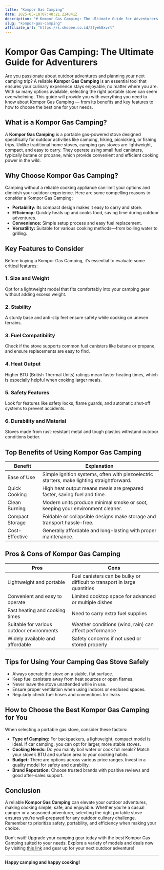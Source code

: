 ```yaml
---
title: "Kompor Gas Camping"
date: 2025-05-18T07:48:21.224041Z
description: "# Kompor Gas Camping: The Ultimate Guide for Adventurers..."
slug: "kompor-gas-camping"
affiliate_url: "https://s.shopee.co.id/2fyekBxvrt"
---
```

# Kompor Gas Camping: The Ultimate Guide for Adventurers

Are you passionate about outdoor adventures and planning your next camping trip? A reliable **Kompor Gas Camping** is an essential tool that ensures your culinary experience stays enjoyable, no matter where you are. With so many options available, selecting the right portable stove can seem overwhelming. This guide will provide you with everything you need to know about Kompor Gas Camping — from its benefits and key features to how to choose the best one for your needs.

## What is a Kompor Gas Camping?

A **Kompor Gas Camping** is a portable gas-powered stove designed specifically for outdoor activities like camping, hiking, picnicking, or fishing trips. Unlike traditional home stoves, camping gas stoves are lightweight, compact, and easy to carry. They operate using small fuel canisters, typically butane or propane, which provide convenient and efficient cooking power in the wild.

## Why Choose Kompor Gas Camping?

Camping without a reliable cooking appliance can limit your options and diminish your outdoor experience. Here are some compelling reasons to consider a Kompor Gas Camping:

- **Portability:** Its compact design makes it easy to carry and store.
- **Efficiency:** Quickly heats up and cooks food, saving time during outdoor adventures.
- **Convenience:** Simple setup process and easy fuel replacement.
- **Versatility:** Suitable for various cooking methods—from boiling water to grilling.

## Key Features to Consider

Before buying a Kompor Gas Camping, it’s essential to evaluate some critical features:

### 1. Size and Weight
Opt for a lightweight model that fits comfortably into your camping gear without adding excess weight.

### 2. Stability
A sturdy base and anti-slip feet ensure safety while cooking on uneven terrains.

### 3. Fuel Compatibility
Check if the stove supports common fuel canisters like butane or propane, and ensure replacements are easy to find.

### 4. Heat Output
Higher BTU (British Thermal Units) ratings mean faster heating times, which is especially helpful when cooking larger meals.

### 5. Safety Features
Look for features like safety locks, flame guards, and automatic shut-off systems to prevent accidents.

### 6. Durability and Material
Stoves made from rust-resistant metal and tough plastics withstand outdoor conditions better.

## Top Benefits of Using Kompor Gas Camping

| Benefit | Explanation |
| --- | --- |
| Ease of Use | Simple ignition systems, often with piezoelectric starters, make lighting straightforward. |
| Quick Cooking | High heat output means meals are prepared faster, saving fuel and time. |
| Clean Burning | Modern units produce minimal smoke or soot, keeping your environment cleaner. |
| Compact Storage | Foldable or collapsible designs make storage and transport hassle-free. |
| Cost-Effective | Generally affordable and long-lasting with proper maintenance. |

## Pros & Cons of Kompor Gas Camping

| Pros | Cons |
| --- | --- |
| Lightweight and portable | Fuel canisters can be bulky or difficult to transport in large quantities |
| Convenient and easy to operate | Limited cooktop space for advanced or multiple dishes |
| Fast heating and cooking times | Need to carry extra fuel supplies |
| Suitable for various outdoor environments | Weather conditions (wind, rain) can affect performance |
| Widely available and affordable | Safety concerns if not used or stored properly |

## Tips for Using Your Camping Gas Stove Safely

- Always operate the stove on a stable, flat surface.
- Keep fuel canisters away from heat sources or open flames.
- Never leave the stove unattended while in use.
- Ensure proper ventilation when using indoors or enclosed spaces.
- Regularly check fuel hoses and connections for leaks.

## How to Choose the Best Kompor Gas Camping for You

When selecting a portable gas stove, consider these factors:

- **Type of Camping:** For backpackers, a lightweight, compact model is ideal. If car camping, you can opt for larger, more stable stoves.
- **Cooking Needs:** Do you mainly boil water or cook full meals? Match your stove’s BTU and surface area to your cooking habits.
- **Budget:** There are options across various price ranges. Invest in a quality model for safety and durability.
- **Brand Reputation:** Choose trusted brands with positive reviews and good after-sales support.

## Conclusion

A reliable **Kompor Gas Camping** can elevate your outdoor adventures, making cooking simple, safe, and enjoyable. Whether you’re a casual camper or a seasoned adventurer, selecting the right portable stove ensures you’re well-prepared for any outdoor culinary challenge. Remember to prioritize safety, portability, and efficiency when making your choice.

Don’t wait! Upgrade your camping gear today with the best Kompor Gas Camping suited to your needs. Explore a variety of models and deals now by visiting [this link](https://s.shopee.co.id/2fyekBxvrt) and gear up for your next outdoor adventure!

---
**Happy camping and happy cooking!**